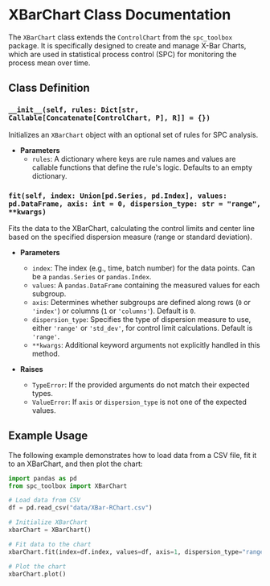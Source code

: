# XBarChart Class Documentation

The `XBarChart` class extends the `ControlChart` from the `spc_toolbox` package. It is specifically designed to create and manage X-Bar Charts, which are used in statistical process control (SPC) for monitoring the process mean over time.

## Class Definition

### `__init__(self, rules: Dict[str, Callable[Concatenate[ControlChart, P], R]] = {})`

Initializes an `XBarChart` object with an optional set of rules for SPC analysis.

- **Parameters**
  - `rules`: A dictionary where keys are rule names and values are callable functions that define the rule's logic. Defaults to an empty dictionary.

### `fit(self, index: Union[pd.Series, pd.Index], values: pd.DataFrame, axis: int = 0, dispersion_type: str = "range", **kwargs)`

Fits the data to the XBarChart, calculating the control limits and center line based on the specified dispersion measure (range or standard deviation).

- **Parameters**
  - `index`: The index (e.g., time, batch number) for the data points. Can be a `pandas.Series` or `pandas.Index`.
  - `values`: A `pandas.DataFrame` containing the measured values for each subgroup.
  - `axis`: Determines whether subgroups are defined along rows (`0` or `'index'`) or columns (`1` or `'columns'`). Default is `0`.
  - `dispersion_type`: Specifies the type of dispersion measure to use, either `'range'` or `'std_dev'`, for control limit calculations. Default is `'range'`.
  - `**kwargs`: Additional keyword arguments not explicitly handled in this method.

- **Raises**
  - `TypeError`: If the provided arguments do not match their expected types.
  - `ValueError`: If `axis` or `dispersion_type` is not one of the expected values.

## Example Usage

The following example demonstrates how to load data from a CSV file, fit it to an XBarChart, and then plot the chart:

```python
import pandas as pd
from spc_toolbox import XBarChart

# Load data from CSV
df = pd.read_csv("data/XBar-RChart.csv")

# Initialize XBarChart
xbarChart = XBarChart()

# Fit data to the chart
xbarChart.fit(index=df.index, values=df, axis=1, dispersion_type="range")

# Plot the chart
xbarChart.plot()
